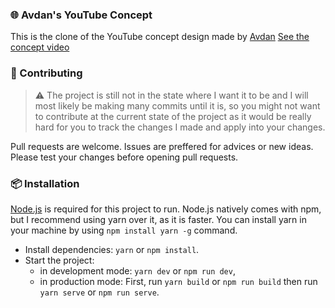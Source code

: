 ### 🌐 Avdan's YouTube Concept

This is the clone of the YouTube concept design made by [Avdan](https://youtube.com/Avdan)
[See the concept video](https://youtu.be/4vu1bxiJOCQ)

### 🤝 Contributing

> ⚠️ The project is still not in the state where I want it to be and I will most likely be making many commits until it is, so you might not want to contribute at the current state of the project as it would be really hard for you to track the changes I made and apply into your changes.

Pull requests are welcome. Issues are preffered for advices or new ideas. Please test your changes before opening pull requests.

### 📦️ Installation

[Node.js](https://nodejs.org/en/download) is required for this project to run. Node.js natively comes with npm, but I recommend using yarn over it, as it is faster. You can install yarn in your machine by using `npm install yarn -g` command.

- Install dependencies: `yarn` or `npm install`.
- Start the project:
  - in development mode: `yarn dev` or `npm run dev`,
  - in production mode: First, run `yarn build` or `npm run build` then run `yarn serve` or `npm run serve`.